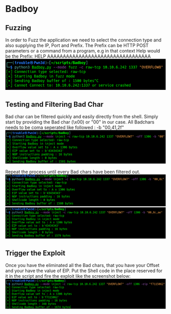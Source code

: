 # Badboy


## Fuzzing

In order to Fuzz the application we need to select the connection type and also supplying the IP, Port and Prefix.
The Prefix can be HTTP POST parameters or a command from a program, e.g in that context Help would be the Prefix: HELP AAAAAAAAAAAAAAAAAAAAAAAAAAAAAAAAA
![Fuzzing](img/fuzz.png)

## Testing and Filtering Bad Char

Bad char can be filtered quickly and easily directly from the shell.
Simply start by providing the Bad char (\x00) or "00" in our case.
All Badchars needs to be coma seperated like followed : -b "00,41,2f"
![Fuzzing](img/inject-testing-badchar-1.png)

Repeat the process until every Bad chars have been filtered out.
![Fuzzing](img/inject-testing-badchar-2.png)
![Fuzzing](img/inject-testing-badchar-3.png)

## Trigger the Exploit 
Once you have the eliminated all the Bad chars, that you have your Offset and your have the value of EIP.
Put the Shell code in the place reserved for it in the script and fire the exploit like the screenshot below: 
![Fuzzing](img/inject-trigger-shell.png)
